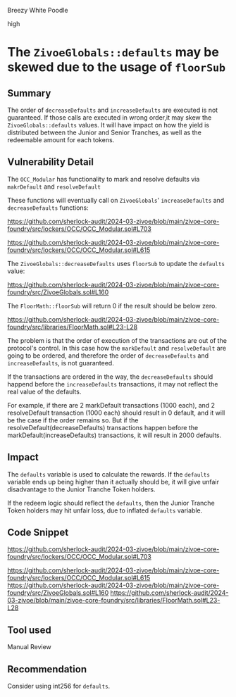 Breezy White Poodle

high

# The `ZivoeGlobals::defaults` may be skewed due to the usage of `floorSub`

## Summary

The order of `decreaseDefaults` and `increaseDefaults` are executed is not guaranteed. If those calls are executed in wrong order,it may skew the `ZivoeGlobals::defaults` values. It will have impact on how the yield is distributed between the Junior and Senior Tranches, as well as the redeemable amount for each tokens.


## Vulnerability Detail

The `OCC_Modular` has functionality to mark and resolve defaults via `makrDefault` and `resolveDefault`

These functions will eventually call on `ZivoeGlobals`' `increaseDefaults` and `decreaseDefaults` functions:

https://github.com/sherlock-audit/2024-03-zivoe/blob/main/zivoe-core-foundry/src/lockers/OCC/OCC_Modular.sol#L703

https://github.com/sherlock-audit/2024-03-zivoe/blob/main/zivoe-core-foundry/src/lockers/OCC/OCC_Modular.sol#L615

The `ZivoeGlobals::decreaseDefaults` uses `floorSub` to update the `defaults` value:

https://github.com/sherlock-audit/2024-03-zivoe/blob/main/zivoe-core-foundry/src/ZivoeGlobals.sol#L160

The `FloorMath::floorSub` will return 0 if the result should be below zero.

https://github.com/sherlock-audit/2024-03-zivoe/blob/main/zivoe-core-foundry/src/libraries/FloorMath.sol#L23-L28

The problem is that the order of execution of the transactions are out of the protocol's control. In this case how the `markDefault` and `resolveDefault` are going to be ordered, and therefore the order of `decreaseDefaults` and `increaseDefaults`, is not guaranteed.

If the transactions are ordered in the way, the `decreaseDefaults` should happend before the `increaseDefaults` transactions, it may not reflect the real value of the defaults.

For example, if there are 2 markDefault transactions (1000 each), and 2 resolveDefault transaction (1000 each) should result in 0 default, and it will be the case if the order remains so. But if the resolveDefault(decreaseDefaults) transactions happen before the markDefault(increaseDefaults) transactions, it will result in 2000 defaults.


## Impact

The `defaults` variable is used to calculate the rewards. If the `defaults` variable ends up being higher than it actually should be, it will give unfair disadvantage to the Junior Tranche Token holders.

If the redeem logic should reflect the `defaults`, then the Junior Tranche Token holders may hit unfair loss, due to inflated `defaults` variable.

## Code Snippet

https://github.com/sherlock-audit/2024-03-zivoe/blob/main/zivoe-core-foundry/src/lockers/OCC/OCC_Modular.sol#L703

https://github.com/sherlock-audit/2024-03-zivoe/blob/main/zivoe-core-foundry/src/lockers/OCC/OCC_Modular.sol#L615
https://github.com/sherlock-audit/2024-03-zivoe/blob/main/zivoe-core-foundry/src/ZivoeGlobals.sol#L160
https://github.com/sherlock-audit/2024-03-zivoe/blob/main/zivoe-core-foundry/src/libraries/FloorMath.sol#L23-L28

## Tool used

Manual Review

## Recommendation

Consider using int256 for `defaults`.

